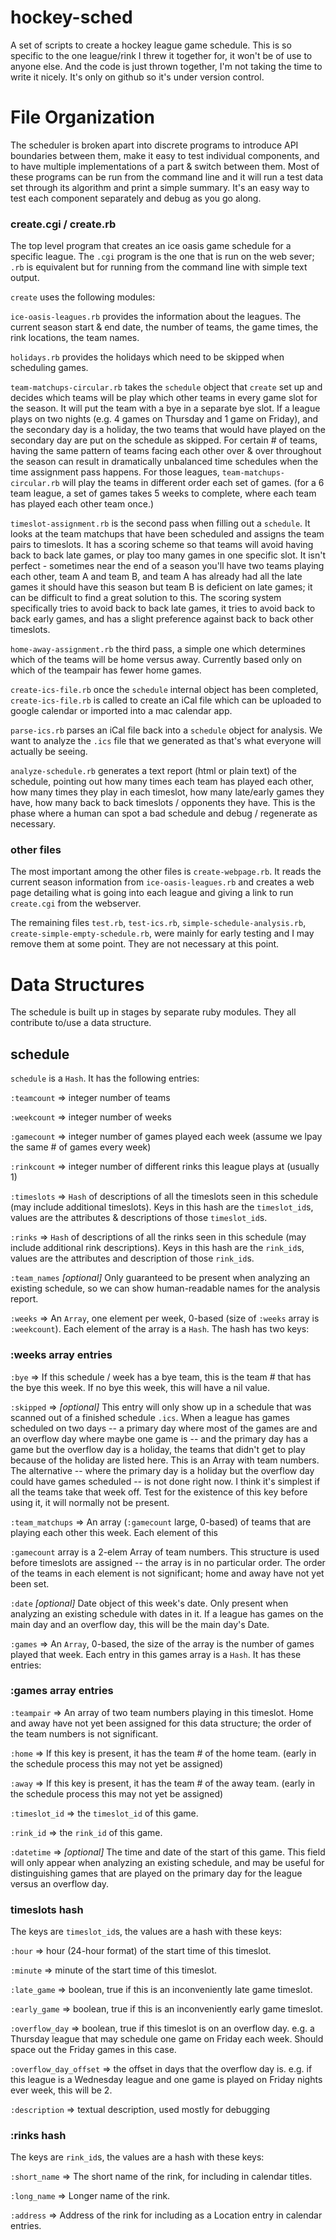 # hockey-sched
A set of scripts to create a hockey league game schedule.  This is so specific to the one league/rink I threw it together for, 
it won't be of use to anyone else.  And the code is just thrown together, I'm not taking the time to write it nicely.  It's only
on github so it's under version control.

# File Organization

The scheduler is broken apart into discrete programs to introduce API boundaries between them, make it easy to test individual components, and to have multiple implementations of a part & switch between them.  Most of these programs can be run from the command line and it will run a test data set through its algorithm and print a simple summary.  It's an easy way to test each component separately and debug as you go along.

### create.cgi / create.rb

The top level program that creates an ice oasis game schedule for a specific league.  The `.cgi` program is the one that is run on the web sever; `.rb` is equivalent but for running from the command line with simple text output.

`create` uses the following modules:

`ice-oasis-leagues.rb` provides the information about the leagues.  The current season start & end date, the number of teams, the game times, the rink locations, the team names.

`holidays.rb` provides the holidays which need to be skipped when scheduling games.

`team-matchups-circular.rb` takes the `schedule` object that `create` set up and decides which teams will be play which other teams in every game slot for the season.  It will put the team with a bye in a separate bye slot.  If a league plays on two nights (e.g. 4 games on Thursday and 1 game on Friday), and the secondary day is a holiday, the two teams that would have played on the secondary day are put on the schedule as skipped.  For certain # of teams, having the same pattern of teams facing each other over & over throughout the season can result in dramatically unbalanced time schedules when the time assignment pass happens.  For those leagues, `team-matchups-circular.rb` will play the teams in different order each set of games.  (for a 6 team league, a set of games takes 5 weeks to complete, where each team has played each other team once.)

`timeslot-assignment.rb` is the second pass when filling out a `schedule`.  It looks at the team matchups that have been scheduled and assigns the team pairs to timeslots.  It has a scoring scheme so that teams will avoid having back to back late games, or play too many games in one specific slot.  It isn't perfect - sometimes near the end of a season you'll have two teams playing each other, team A and team B, and team A has already had all the late games it should have this season but team B is deficient on late games; it can be difficult to find a great solution to this.  The scoring system specifically tries to avoid back to back late games, it tries to avoid back to back early games, and has a slight preference against back to back other timeslots.

`home-away-assignment.rb` the third pass, a simple one which determines which of the teams will be home versus away.  Currently based only on which of the teampair has fewer home games.

`create-ics-file.rb` once the `schedule` internal object has been completed, `create-ics-file.rb` is called to create an iCal file which can be uploaded to google calendar or imported into a mac calendar app.

`parse-ics.rb` parses an iCal file back into a `schedule` object for analysis.  We want to analyze the `.ics` file that we generated as that's what everyone will actually be seeing.

`analyze-schedule.rb` generates a text report (html or plain text) of the schedule, pointing out how many times each team has played each other, how many times they play in each timeslot, how many late/early games they have, how many back to back timeslots / opponents they have.  This is the phase where a human can spot a bad schedule and debug / regenerate as necessary.

### other files

The most important among the other files is `create-webpage.rb`.  It reads the current season information from `ice-oasis-leagues.rb` and creates a web page detailing what is going into each league and giving a link to run `create.cgi` from the webserver.

The remaining files `test.rb`, `test-ics.rb`, `simple-schedule-analysis.rb`, `create-simple-empty-schedule.rb`, were mainly for early testing and I may remove them at some point.  They are not necessary at this point.




# Data Structures

The schedule is built up in stages by separate ruby modules.  They all contribute to/use a data structure.  

## schedule

`schedule` is a `Hash`.  It has the following entries:

`:teamcount` => integer number of teams

`:weekcount` => integer number of weeks

`:gamecount` => integer number of games played each week (assume we lpay the same # of games every week)

`:rinkcount` => integer number of different rinks this league plays at (usually 1)

`:timeslots` => `Hash` of descriptions of all the timeslots seen in this schedule (may include additional timeslots).  Keys in this hash are the `timeslot_id`s, values are the attributes & descriptions of those `timeslot_id`s.

`:rinks` => `Hash` of descriptions of all the rinks seen in this schedule (may include additional rink descriptions).  Keys in this hash are the `rink_id`s, values are the attributes and description of those `rink_id`s.

`:team_names` *[optional]* Only guaranteed to be present when analyzing an existing schedule, so we can show human-readable names for the analysis report.

`:weeks` => An `Array`, one element per week, 0-based (size of `:weeks` array is `:weekcount`).  Each element of the array is a `Hash`.  The hash has two keys:

### :weeks array entries

`:bye` => If this schedule / week has a bye team, this is the team # that has the bye this week. If no bye this week, this will have a nil value.

`:skipped` => *[optional]* This entry will only show up in a schedule that was scanned out of a finished schedule `.ics`.  When a league has games scheduled on two days -- a primary day where most of the games are and an overflow day where maybe one game is -- and the primary day has a game but the overflow day is a holiday, the teams that didn't get to play because of the holiday are listed here.  This is an Array with team numbers.  The alternative -- where the primary day is a holiday but the overflow day could have games scheduled -- is not done right now.  I think it's simplest if all the teams take that week off.  Test for the existence of this key before using it, it will normally not be present.

`:team_matchups` => An array (`:gamecount` large, 0-based) of teams that are playing each other this week.  Each element of this 

`:gamecount` array is a 2-elem Array of team numbers. This structure is used before timeslots are assigned -- the array is in no particular order.  The order of the teams in each element is not significant; home and away have not yet been set.

`:date` *[optional]*  Date object of this week's date.  Only present when analyzing an existing schedule with dates in it.  If a league has games on the main day and an overflow day, this will be the main day's Date.

`:games` => An  `Array`, 0-based, the size of the array is the number of games played that week.  Each entry in this games array is a `Hash`.  It has these entries:

### :games array entries

`:teampair` => An array of two team numbers playing in this timeslot.  Home and away have not yet been assigned for this data structure; the order of the team numbers is not significant.

`:home` => If this key is present, it has the team # of the home team. (early in the schedule process this may not yet be assigned)

`:away` => If this key is present, it has the team # of the away team. (early in the schedule process this may not yet be assigned)

`:timeslot_id` => the `timeslot_id` of this game.

`:rink_id` => the `rink_id` of this game.

`:datetime` => *[optional]* The time and date of the start of this game.  This field will only appear when analyzing an existing schedule, and may be useful for distinguishing games that are played on the primary day for the league versus an overflow day.


### timeslots hash

The keys are `timeslot_id`s, the values are a hash with these keys:

`:hour` => hour (24-hour format) of the start time of this timeslot.

`:minute` => minute of the start time of this timeslot.

`:late_game` => boolean, true if this is an inconveniently late game timeslot.

`:early_game` => boolean, true if this is an inconveniently early game timeslot.

`:overflow_day` => boolean, true if this timeslot is on an overflow day.  e.g. a Thursday league that may schedule one game on Friday each week.  Should space out the Friday games in this case.

`:overflow_day_offset` => the offset in days that the overflow day is.  e.g. if this league is a Wednesday league and one game is played on Friday nights ever week, this will be 2.  

`:description` => textual description, used mostly for debugging

### :rinks hash

The keys are `rink_id`s, the values are a hash with these keys:

`:short_name` => The short name of the rink, for including in calendar titles.

`:long_name` => Longer name of the rink.

`:address` => Address of the rink for including as a Location entry in calendar entries.
